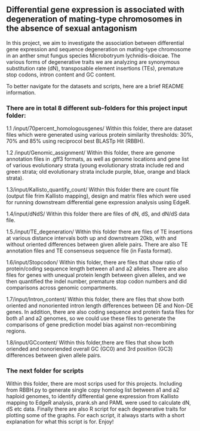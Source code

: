 ## Differential gene expression is associated with degeneration of mating-type chromosomes in the absence of sexual antagonism

In this project, we aim to investigate the association between differential gene expression and sequence degeneration on mating-type chromosome in an anther smut fungus species Microbotryum lychnidis-dioicae. The various forms of degenerative traits we are analyzing are synonymous substitution rate (dN), transposable element insertions (TEs), premature stop codons, intron content and GC content. 

To better navigate for the datasets and scripts, here are a brief README information. 

### There are in total 8 different sub-folders for this project input folder: 
1.1 /input/70percent_homologousgenes/
Within this folder, there are dataset files which were generated using various protein similarity thresholds: 30%, 70% and 85% using reciprocol best BLASTp Hit (RBBH). 

1.2 /input/Genomic_assignment/
Within this folder, there are genome annotation files in .gff3 formats, as well as genome locations and gene list of various evolutionary strata (young evolutionary strata include red and green strata; old evolutionary strata include purple, blue, orange and black strata).

1.3/input/Kallisto_quantify_count/
Within this folder there are count file (output file frim Kallisto mapping), design and matrix files which were used for running downstream differential gene expression analysis using EdgeR. 

1.4/input/dNdS/
Within this folder there are files of dN, dS, and dN/dS data file.

1.5./input/TE_degeneration/
Within this folder there are files of TE insertions at various distance intervals both up and downstream 20kb, with and without oriented differences between given allele pairs. There are also TE annotation files and TE consenseus sequence file (in Fasta format).

1.6/input/Stopcodon/
Within this folder, there are files that show ratio of protein/coding sequence length between a1 and a2 alleles. There are also files for genes with unequal protein length between given alleles, and we then quantified the indel number, premature stop codon numbers and did comparisons across genomic compartments.

1.7/input/Intron_content/
Within this folder, there are files that show both oriented and nonoriented intron length differences between DE and Non-DE genes. In addition, there are also coding sequence and protein fasta files for both a1 and a2 genomes, so we could use these files to generate the comparisons of gene prediction model bias against non-recombining regions.

1.8/input/GCcontent/
Within this folder,there are files that show both oriended and nonoriended overall GC (GC0) and 3rd position (GC3) differences between given allele pairs.

### The next folder for scripts
Within this folder, there are most scrips used for this projects. Including from RBBH.py to generate single copy homolog list between a1 and a2 haploid genomes, to identify differential gene expression from Kallisto mapping to EdgeR analysis, prank.sh and PAML were used to calculate dN, dS etc data. Finally there are also R script for each degenerative traits for plotting some of the graphs. For each script, it always starts with a short explanation for what this script is for. Enjoy!
